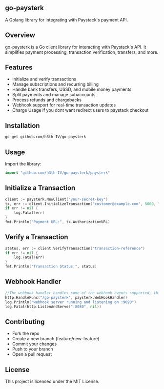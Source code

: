 ## go-paysterk
A Golang library for integrating with Paystack's payment API.


## Overview
go-paysterk is a Go client library for interacting with Paystack's API. It simplifies payment processing, transaction verification, transfers, and more.

## Features
- Initialize and verify transactions
- Manage subscriptions and recurring billing
- Handle bank transfers, USSD, and mobile money payments
- Split payments and manage subaccounts
- Process refunds and chargebacks
- Webhook support for real-time transaction updates
- Charge Usage if you dont want redirect users to paystack checkout

## Installation
```sh
go get github.com/h3th-IV/go-paysterk
```

## Usage
Import the library:
```go
import "github.com/h3th-IV/go-paysterk/paysterk"
```

## Initialize a Transaction
```go
client := paysterk.NewClient("your-secret-key")
tx, err := client.InitializeTransaction("customer@example.com", 5000, "NGN")
if err != nil {
    log.Fatal(err)
}
fmt.Println("Payment URL:", tx.AuthorizationURL)
```

## Verify a Transaction
```go
status, err := client.VerifyTransaction("transaction-reference")
if err != nil {
    log.Fatal(err)
}
fmt.Println("Transaction Status:", status)
```

## Webhook Handler
```go
//The webhook handler handles some of the webhook events supported, this would get real time updates from paystack
http.HandleFunc("/go-paysterk", paysterk.WebHookHandler)
log.Println("webhook server running and listening on :9090")
log.Fatal(http.ListenAndServe(":8080", nil))
```

## Contributing
- Fork the repo
- Create a new branch (feature/new-feature)
- Commit your changes
- Push to your branch
- Open a pull request

## License
This project is licensed under the MIT License.

